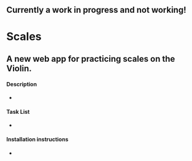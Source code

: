 ## Currently a work in progress and not working!

# Scales
## A new web app for practicing scales on the Violin.

#### Description

*

#### Task List

*

#### Installation instructions

*
